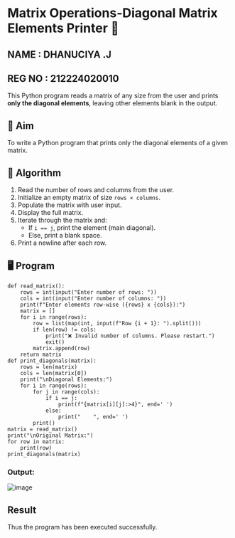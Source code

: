# Matrix Operations-Diagonal Matrix Elements Printer 🧮
NAME : DHANUCIYA .J
---
REG NO : 212224020010
---
This Python program reads a matrix of any size from the user and prints **only the diagonal elements**, leaving other elements blank in the output.

## 📌 Aim

To write a Python program that prints only the diagonal elements of a given matrix.

## 🧠 Algorithm

1. Read the number of rows and columns from the user.
2. Initialize an empty matrix of size `rows × columns`.
3. Populate the matrix with user input.
4. Display the full matrix.
5. Iterate through the matrix and:
   - If `i == j`, print the element (main diagonal).
   - Else, print a blank space.
6. Print a newline after each row.

## 🖥️ Program
~~~
def read_matrix():
    rows = int(input("Enter number of rows: "))
    cols = int(input("Enter number of columns: "))
    print(f"Enter elements row-wise ({rows} x {cols}):")
    matrix = []
    for i in range(rows):
        row = list(map(int, input(f"Row {i + 1}: ").split()))
        if len(row) != cols:
            print("❌ Invalid number of columns. Please restart.")
            exit()
        matrix.append(row)
    return matrix
def print_diagonals(matrix):
    rows = len(matrix)
    cols = len(matrix[0])
    print("\nDiagonal Elements:")
    for i in range(rows):
        for j in range(cols):
            if i == j:
                print(f"{matrix[i][j]:>4}", end=' ')
            else:
                print("    ", end=' ')
        print()
matrix = read_matrix()
print("\nOriginal Matrix:")
for row in matrix:
    print(row)
print_diagonals(matrix)
~~~
### Output:
![image](https://github.com/user-attachments/assets/e8bc2227-97a5-420a-92e1-a7c00a28f8f8)

## Result
Thus the program has been executed successfully.
